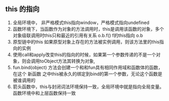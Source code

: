 ## this 的指向
1. 全局环境中， 非严格模式this指向window，严格模式指向undefined
2. 函数环境下，当函数作为对象的方法调用时，this是调用该函数的对象，多个对象级联调用时this只和最近的引用有关系 o.b.f() f的this指向 o.b 
3. 原型链中的this 如果原型对象上存在的方法被实例调用，则该方法里的this指向的实例 
4. 使用call和apply改变this的指向的时候，如果第一个参数传递的不是一个对象，则会调用toObject方法其转换为对象,
5. fun.bind(object) 方法会创建一个和和fun具有相同作用域和函数体的函数，在这个 新函数 之中this被永久的绑定到bind的第一个参数，无论这个函数是被谁调用的
6. 箭头函数中，this与封闭词法环境保持一致，全局环境中就是指向全局变量。 函数环境中和上层函数保持一致
